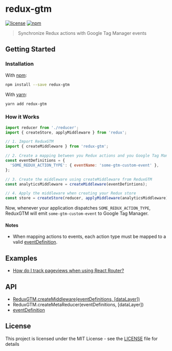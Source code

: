 # redux-gtm
[![license](https://img.shields.io/github/license/mashape/apistatus.svg?style=flat-square)](LICENSE)
[![npm](https://img.shields.io/npm/v/npm.svg?style=flat-square)](https://www.npmjs.com/package/redux-gtm)

> Synchronize Redux actions with Google Tag Manager events

## Getting Started

### Installation

With [npm](https://www.npmjs.com/):
```bash
npm install --save redux-gtm
```

With [yarn](https://yarnpkg.com/):
```bash
yarn add redux-gtm
```

### How it Works

```js
import reducer from './reducer';
import { createStore, applyMiddleware } from 'redux';

// 1. Import ReduxGTM
import { createMiddleware } from 'redux-gtm';

// 2. Create a mapping between you Redux actions and you Google Tag Manager events
const eventDefinitions = {
  'SOME_REDUX_ACTION_TYPE': { eventName: 'some-gtm-custom-event' },
};

// 3. Create the middleware using createMiddleware from ReduxGTM
const analyticsMiddleware = createMiddleware(eventDefintions);

// 4. Apply the middleware when creating your Redux store
const store = createStore(reducer, applyMiddleware(analyticsMiddleware));
```

Now, whenever your application dispatches `SOME_REDUX_ACTION_TYPE`,
ReduxGTM will emit `some-gtm-custom-event` to Google Tag Manager.

#### Notes
- When mapping actions to events, each action type must be mapped to a
  valid [eventDefinition](docs/event-definition.md).

## Examples
 - [How do I track pageviews when using React Router?](docs/examples/example1.md)

## API
 - [ReduxGTM.createMiddleware(eventDefinitions, [dataLayer])](docs/create-middleware.md)
 - ReduxGTM.createMetaReducer(eventDefinitions, [dataLayer])
 - [eventDefinition](docs/event-definition.md)

## License

This project is licensed under the MIT License - see
the [LICENSE](LICENSE) file for details
